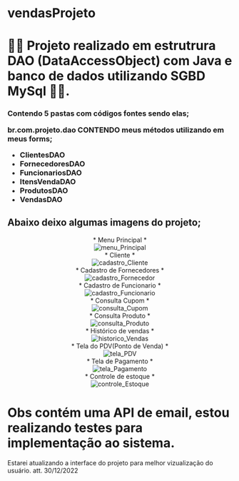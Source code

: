 # vendasProjeto

<h1>🧑‍💻 Projeto realizado em estrutrura DAO (DataAccessObject) com Java e banco de dados utilizando SGBD MySql 🧑‍💻.  </h1>
<h3> Contendo 5 pastas  com códigos fontes sendo elas; <br>

 br.com.projeto.dao CONTENDO meus métodos utilizando em meus forms; 
- ClientesDAO
- FornecedoresDAO
- FuncionariosDAO
- ItensVendaDAO
- ProdutosDAO
- VendasDAO <br>

<h2> Abaixo deixo algumas imagens do projeto; </h2>

<div align="center">
* Menu Principal * <br>
 <img align="center" alt="menu_Principal" src="https://raw.githubusercontent.com/brunoaxlrose/vendasProjeto/master/src/br/com/projeto/imagens/menuPrincipal1.png" />
 <br>
* Cliente * <br>
 <img align="center" alt="cadastro_Cliente" src="https://raw.githubusercontent.com/brunoaxlrose/vendasProjeto/master/src/br/com/projeto/imagens/cadastroCliente.png" />
 <br>
* Cadastro de Fornecedores * <br>
 <img align="center" alt="cadastro_Fornecedor" src="https://raw.githubusercontent.com/brunoaxlrose/vendasProjeto/master/src/br/com/projeto/imagens/cadastroFornecedor.png" />
 <br>
 * Cadastro de Funcionario * <br>
  <img align="center" alt="cadastro_Funcionario" src="https://raw.githubusercontent.com/brunoaxlrose/vendasProjeto/master/src/br/com/projeto/imagens/cadastroFuncionario.png" />
  <br>
* Consulta Cupom * <br>
  <img align="center" alt="consulta_Cupom" src="https://github.com/brunoaxlrose/vendasProjeto/blob/master/src/br/com/projeto/imagens/detalheVenda.png" />
  <br>
* Consulta Produto * <br>
  <img align="center" alt="consulta_Produto" src="https://raw.githubusercontent.com/brunoaxlrose/vendasProjeto/master/src/br/com/projeto/imagens/consultaProduto.png" />
  <br>
* Histórico de vendas * <br>
  <img align="center" alt="historico_Vendas" src="https://github.com/brunoaxlrose/vendasProjeto/blob/master/src/br/com/projeto/imagens/historicoVendas.png" />
  <br>
* Tela do PDV(Ponto de Venda) * <br>
  <img align="center" alt="tela_PDV" src="https://raw.githubusercontent.com/brunoaxlrose/vendasProjeto/master/src/br/com/projeto/imagens/telaPDV.png" />
  <br>
* Tela de Pagamento * <br>
  <img align="center" alt="tela_Pagamento" src="https://github.com/brunoaxlrose/vendasProjeto/blob/master/src/br/com/projeto/imagens/pagamento.png" />
  <br>
* Controle de estoque * <br>
  <img align="center" alt="controle_Estoque" src="https://raw.githubusercontent.com/brunoaxlrose/vendasProjeto/master/src/br/com/projeto/imagens/controleEstoque.png" />
  <br>
</div>


# Obs contém uma API de email, estou realizando testes para implementação ao sistema.


Estarei atualizando a interface do projeto para melhor vizualização do usuário.  att. 30/12/2022
